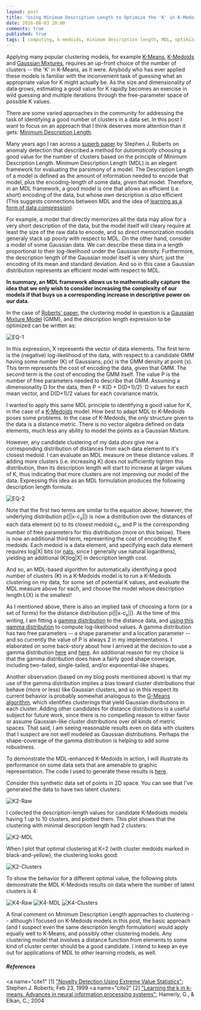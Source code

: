 ```yaml
---
layout: post
title: "Using Minimum Description Length to Optimize the 'K' in K-Medoids"
date: 2016-08-03 20:00
comments: true
published: true
tags: [ computing, k-medoids, minimum description length, MDL, optimization, clustering, k-means, compression ]
---
```


Applying many popular clustering models, for example [K-Means](https://en.wikipedia.org/wiki/K-means_clustering), [K-Medoids](https://en.wikipedia.org/wiki/K-medoids) and [Gaussian Mixtures](https://en.wikipedia.org/wiki/Expectation%E2%80%93maximization_algorithm#Gaussian_mixture), requires an up-front choice of the number of clusters -- the 'K' in K-Means, as it were.
Anybody who has ever applied these models is familiar with the inconvenient task of guessing what an appropriate value for K might actually be.
As the size and dimensionality of data grows, estimating a good value for K rapidly becomes an exercise in wild guessing and multiple iterations through the free-parameter space of possible K values.

There are some varied approaches in the community for addressing the task of identifying a good number of clusters in a data set.  In this post I want to focus on an approach that I think deserves more attention than it gets: [Minimum Description Length](https://en.wikipedia.org/wiki/Minimum_description_length).

Many years ago I ran across a [superb paper](#cite1) by Stephen J. Roberts on anomaly detection that described a method for _automatically_ choosing a good value for the number of clusters based on the principle of Minimum Description Length.
Minimum Description Length (MDL) is an elegant framework for evaluating the parsimony of a model.
The Description Length of a model is defined as the amount of information needed to encode that model, plus the encoding-length of some data, _given_ that model.
Therefore, in an MDL framework, a good model is one that allows an efficient (i.e. short) encoding of the data, but whose _own_ description is _also_ efficient
(This suggests connections between MDL and the idea of [learning as a form of data compression](https://en.wikipedia.org/wiki/Data_compression#Machine_learning)).

For example, a model that directly memorizes all the data may allow for a very short description of the data, but the model itself will cleary require at least the size of the raw data to encode, and so direct memorization models generaly stack up poorly with respect to MDL.
On the other hand, consider a model of some Gaussian data.  We can describe these data in a length proportional to their log-likelihood under the Gaussian density.  Furthermore, the description length of the Gaussian model itself is very short; just the encoding of its mean and standard deviation.  And so in this case a Gaussian distribution represents an efficient model with respect to MDL.

**In summary, an MDL framework allows us to mathematically capture the idea that we only wish to consider increasing the complexity of our models if that buys us a corresponding increase in descriptive power on our data.**

In the case of [Roberts' paper](#cite1), the clustering model in question is a [Gaussian Mixture Model](https://en.wikipedia.org/wiki/Expectation%E2%80%93maximization_algorithm#Gaussian_mixture) (GMM), and the description length expression to be optimized can be written as:

![EQ-1](/assets/images/xmedoids/mdl_gm_eq.png)

In this expression, X represents the vector of data elements.
The first term is the (negative) log-likelihood of the data, with respect to a candidate GMM having some number (K) of Gaussians; p(x) is the GMM density at point (x).
This term represents the cost of encoding the data, given that GMM.
The second term is the cost of encoding the GMM itself.
The value P is the number of free parameters needed to describe that GMM.
Assuming a dimensionality D for the data, then <nobr>P = K(D + D(D+1)/2):</nobr> D values for each mean vector, and <nobr>D(D+1)/2</nobr> values for each covariance matrix.

I wanted to apply this same MDL principle to identifying a good value for K, in the case of a [K-Medoids](https://en.wikipedia.org/wiki/K-medoids) model.
How best to adapt MDL to K-Medoids poses some problems.
In the case of K-Medoids, the _only_ structure given to the data is a distance metric.
There is no vector algebra defined on data elements, much less any ability to model the points as a Gaussian Mixture.

However, any candidate clustering of my data _does_ give me a corresponding distribution of distances from each data element to it's closest medoid.
I can evaluate an MDL measure on these distance values.
If adding more clusters (i.e. increasing K) does not sufficiently tighten this distribution, then its description length will start to increase at larger values of K, thus indicating that more clusters are not improving our model of the data.
Expressing this idea as an MDL formulation produces the following description length formula:

![EQ-2](/assets/images/xmedoids/mdl_km_eq.png)

Note that the first two terms are similar to the equation above; however, the underlying distribution <nobr>p(||x-c<sub>x</sub>||)</nobr> is now a distribution over the distances of each data element (x) to its closest medoid <nobr>c<sub>x</sub></nobr>, and P is the corresponding number of free parameters for this distribution (more on this below).
There is now an additional third term, representing the cost of encoding the K medoids.
Each medoid is a data element, and specifying each data element requires log|X| bits (or [nats](http://mathworld.wolfram.com/Nat.html), since I generally use natural logarithms), yielding an additional <nobr>(K)log|X|</nobr> in description length cost.

And so, an MDL-based algorithm for automatically identifying a good number of clusters (K) in a K-Medoids model is to run a K-Medoids clustering on my data, for some set of potential K values, and evaluate the MDL measure above for each, and choose the model whose description length L(X) is the smallest!

As I mentioned above, there is also an implied task of choosing a form (or a set of forms) for the distance distribution <nobr>p(||x-c<sub>x</sub>||)</nobr>.
At the time of this writing, I am fitting a [gamma distribution](https://en.wikipedia.org/wiki/Gamma_distribution) to the distance data, and [using this gamma distribution](https://github.com/erikerlandson/silex/blob/blog/xmedoids/src/main/scala/com/redhat/et/silex/cluster/KMedoids.scala#L578) to compute log-likelihood values.
A gamma distribution has two free parameters -- a shape parameter and a location parameter -- and so currently the value of P is always 2 in my implementations.
I elaborated on some back-story about how I arrived at the decision to use a gamma distribution [here](http://erikerlandson.github.io/blog/2016/07/09/approximating-a-pdf-of-distances-with-a-gamma-distribution/) and [here](http://erikerlandson.github.io/blog/2016/06/08/exploring-the-effects-of-dimensionality-on-a-pdf-of-distances/).
An additional reason for my choice is that the gamma distribution does have a fairly good shape coverage, including two-tailed, single-tailed, and/or exponential-like shapes.

Another observation (based on my blog posts mentioned above) is that my use of the gamma distribution implies a bias toward cluster distributions that behave (more or less) like Gaussian clusters, and so in this respect its current behavior is probably somewhat analogous to the [G-Means algorithm](#cite2), which identifies clusterings that yield Gaussian disributions in each cluster.
Adding other candidates for distance distributions is a useful subject for future work, since there is no compelling reason to either favor or assume Gaussian-like cluster distributions over _all_ kinds of metric spaces.
That said, I am seeing reasonable results even on data with clusters that I suspect are not well modeled as Gaussian distributions.
Perhaps the shape-coverage of the gamma distribution is helping to add some robustness.

To demonstrate the MDL-enhanced K-Medoids in action, I will illustrate its performance on some data sets that are amenable to graphic representation.  The code I used to generate these results is [here](https://github.com/erikerlandson/silex/blob/blog/xmedoids/src/main/scala/com/redhat/et/silex/cluster/KMedoids.scala#L629).

Consider this synthetic data set of points in 2D space.  You can see that I've generated the data to have two latent clusters:

![K2-Raw](/assets/images/xmedoids/k2_raw.png)

I collected the description-length values for candidate K-Medoids models having 1 up to 10 clusters, and plotted them.  This plot shows that the clustering with minimal description length had 2 clusters:

![K2-MDL](/assets/images/xmedoids/k2_mdl.png)

When I plot that optimal clustering at K=2 (with cluster medoids marked in black-and-yellow), the clustering looks good:

![K2-Clusters](/assets/images/xmedoids/k2_clusters.png)

To show the behavior for a different optimal value, the following plots demonstrate the MDL K-Medoids results on data where the number of latent clusters is 4:

![K4-Raw](/assets/images/xmedoids/k4_raw.png)
![K4-MDL](/assets/images/xmedoids/k4_mdl.png)
![K4-Clusters](/assets/images/xmedoids/k4_clusters.png)

A final comment on Minimum Description Length approaches to clustering -- although I focused on K-Medoids models in this post, the basic approach (and I suspect even the same description length formulation) would apply equally well to K-Means, and possibly other clustering models.
Any clustering model that involves a distance function from elements to some kind of cluster center should be a good candidate.
I intend to keep an eye out for applications of MDL to _other_ learning models, as well.

##### References

<a name="cite1"</a>
[1] ["Novelty Detection Using Extreme Value Statistics"](http://citeseerx.ist.psu.edu/viewdoc/download?doi=10.1.1.49.1338&rep=rep1&type=pdf); Stephen J. Roberts; Feb 23, 1999
<a name="cite2"</a>
[2] ["Learning the k in k-means. Advances in neural information processing systems"](http://papers.nips.cc/paper/2526-learning-the-k-in-k-means.pdf); Hamerly, G., & Elkan, C.; 2004
